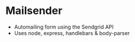 # Mailsender
* Automailing form using the Sendgrid API
* Uses node, express, handlebars & body-parser
